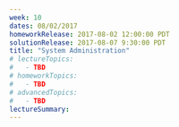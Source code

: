 ```yaml
---
week: 10
dates: 08/02/2017
homeworkRelease: 2017-08-02 12:00:00 PDT
solutionRelease: 2017-08-07 9:30:00 PDT
title: "System Administration"
# lectureTopics:
#   - TBD
# homeworkTopics:
#   - TBD
# advancedTopics:
#   - TBD
lectureSummary:
---
```

